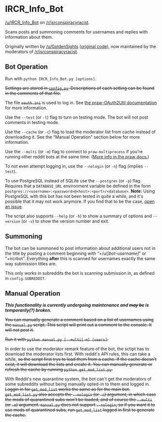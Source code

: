 # IRCR_Info_Bot

[/u/IRCR_Info_Bot](http://www.reddit.com/user/IRCR_Info_Bot) on [/r/isrconspiracyracist](http://www.reddit.com/r/isrconspiracyracist).

Scans posts and summoning comments for usernames and replies with information about them.

Originally written by [/u/GoldenSights](http://www.reddit.com/user/GoldenSights) ([original code](https://github.com/voussoir/reddit/blob/68b45302fb9fd8129a0ebc41f936ebbb08bad0f3/TitleNames/titlenames.py)), now maintained by the moderators of [/r/isrconspiracyracist](http://www.reddit.com/r/isrconspiracyracist).


## Bot Operation

Run with `python IRCR_Info_Bot.py [options]`.

~~Settings are stored in [`config.py`](https://github.com/AnSq/IRCR_Info_Bot/blob/master/config.py). Descriptions of each setting can be found in the comments of that file.~~

The file ~~`oauth.ini`~~ is used to log in. See [the praw-OAuth2Util documentation](https://github.com/SmBe19/praw-OAuth2Util/blob/master/OAuth2Util/README.md#config) for more information.

Use the `--test` (or `-t`) flag to turn on testing mode. The bot will not post comments in testing mode.

Use the `--cache` (or `-c`) flag to load the moderator list from cache instead of downloading it. See the "Manual Operation" section below for more information.

Use the `--multi` (or `-m`) flag to connect to `praw-multiprocess` if you're running other reddit bots at the same time. ([More info in the praw docs.](http://praw.readthedocs.org/en/latest/pages/multiprocess.html))

To not even attempt logging in, use the `--nologin` (or `-n`) flag (implies `--test`).

To use PostgreSQL instead of SQLite use the `--postgres` (or `-p`) flag. Requires that a `DATABASE_URL` environment variable be defined in the form `postgres://<username>:<password>@<host>:<port>/<database>`. **Note:** Using PostgreSQL with this bot has not been tested in quite a while, and it's possible that it may not work anymore. If you find that to be the case, [open an issue](https://github.com/AnSq/IRCR_Info_Bot/issues/new?title=PostgreSQL+support+broken.+[fill+in+details]&body=[Fill+in+details]).

The script also supports `--help` (or `-h`) to show a summary of options and `--version` (or `-v`) to show the version number and exit.


## Summoning

The bot can be summoned to post information about additional users not in the title by posting a comment beginning with “+/u/*[bot-username]*” or “+ircrbot”. Everything **after** this is scanned for usernames exactly the same way submission titles are.

This only works in subreddits the bot is scanning submission in, as defined in `config.SUBREDDIT`.


## Manual Operation

***This functionality is currently undergoing maintenance and ~~may be~~ is temporarily(?) broken.***

~~You can manually generate a comment based on a list of usernames using the `manual.py` script. This script will print out a comment to the console. It will not post it.~~

~~Run it with `python manual.py [--multi|-m] [users]`.~~

In order to use the moderator remark feature of the bot, the sctipt has to download the moderator lists first. With reddit's API rules, this can take a while, ~~so the script first trys to load them from a cache. If the cache doesn't exist, it will download the lists and create it. You can manually generate or refresh the cache by running `python get_mod_list.py`.~~

With Reddit's new quarantine system, the bot can't get the moderators of some subreddits without being manually opted-in to them and logged in. ~~Loggin in for `get_mod_list` works the same as for the main bot. `get_mod_list.py` also accepts the `--nologin` (or `-n`) argument, in which case the mods of quarantined subs won't be loaded, and of course the `--multi` (or `-m`) argument. `manual.py` does not support `--nologin`, so if you want it to use mods of quarantined subs, run `get_mod_list` logged in first to generate the cache.~~
